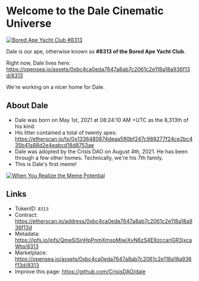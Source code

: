 # Welcome to the Dale Cinematic Universe

[![Bored Ape Yacht Club #8313](https://ipfs.io/ipfs/QmUqu1FpNxb5KFS2Hw58Rna9EybqM2Wff41pTbXCJLYnA3)](https://opensea.io/assets/0xbc4ca0eda7647a8ab7c2061c2e118a18a936f13d/8313)

Dale is our ape, otherwise known as **#8313 of the Bored Ape Yacht Club**.

Right now, Dale lives here: https://opensea.io/assets/0xbc4ca0eda7647a8ab7c2061c2e118a18a936f13d/8313

We're working on a nicer home for Dale. 

## About Dale
- Dale was born on May 1st, 2021 at 08:24:10 AM +UTC as the 8,313th of his kind.
- His litter contained a total of twenty apes: https://etherscan.io/tx/0x1336480874deaa590bf247c988277f24ce2bc435b41a88d2e4eabcd18d8753ae
- Dale was adopted by the Crisis DAO on August 4th, 2021. He has been through a few other homes. Technically, we're his 7th family. 
- This is Dale's first meme!

[![When You Realize the Meme Potential](https://ipfs.io/ipfs/Qmc6yf6Y7jzdaE6iYbBBZpnExwyCxGvvjjpfsfJ52shnzK/daletheapememe.png)]((https://twitter.com/crisisdao/status/1422994194344275970/photo/1))

## Links

- TokenID: `8313`
- Contract: https://etherscan.io/address/0xbc4ca0eda7647a8ab7c2061c2e118a18a936f13d
- Metadata: https://ipfs.io/ipfs/QmeSjSinHpPnmXmspMjwiXyN6zS4E9zccariGR3jxcaWtq/8313
- Marketplace: https://opensea.io/assets/0xbc4ca0eda7647a8ab7c2061c2e118a18a936f13d/8313
- Improve this page: https://github.com/CrisisDAO/dale
